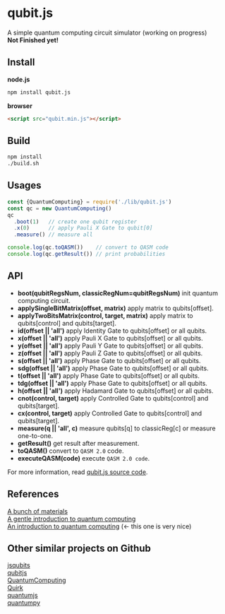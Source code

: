 # qubit.js
A simple quantum computing circuit simulator (working on progress)  
**Not Finished yet!**

## Install  
**node.js**  
```sh  
npm install qubit.js
```  

**browser**  
```html  
<script src="qubit.min.js"></script>
```

## Build  
```sh
npm install  
./build.sh
```

## Usages  
```javascript  
const {QuantumComputing} = require('./lib/qubit.js')
const qc = new QuantumComputing()
qc
  .boot(1)   // create one qubit register
  .x(0)      // apply Pauli X Gate to qubit[0]
  .measure() // measure all

console.log(qc.toQASM())    // convert to QASM code  
console.log(qc.getResult()) // print probabilities  
```

## API  
* **boot(qubitRegsNum, classicRegNum=qubitRegsNum)** init quantum computing circuit.  
* **applySingleBitMatrix(offset, matrix)** apply matrix to qubits[offset].  
* **applyTwoBitsMatrix(control, target, matrix)** apply matrix to qubits[control] and qubits[target].    
* **id(offset || 'all')** apply Identity Gate to qubits[offset] or all qubits.       
* **x(offset || 'all')** apply Pauli X Gate to qubits[offset] or all qubits.  
* **y(offset || 'all')** apply Pauli Y Gate to qubits[offset] or all qubits.  
* **z(offset || 'all')** apply Pauli Z Gate to qubits[offset] or all qubits.  
* **s(offset || 'all')** apply Phase Gate to qubits[offset] or all qubits.  
* **sdg(offset || 'all')** apply Phase Gate to qubits[offset] or all qubits.  
* **t(offset || 'all')** apply Phase Gate to qubits[offset] or all qubits.  
* **tdg(offset || 'all')** apply Phase Gate to qubits[offset] or all qubits.  
* **h(offset || 'all')** apply Hadamard Gate to qubits[offset] or all qubits.    
* **cnot(control, target)** apply Controlled Gate to qubits[control] and qubits[target].
* **cx(control, target)** apply Controlled Gate to qubits[control] and qubits[target].
* **measure(q || 'all', c)** measure qubits[q] to classicReg[c] or measure one-to-one.   
* **getResult()** get result after measurement.    
* **toQASM()** convert to `QASM 2.0` code.  
* **executeQASM(code)** execute `QASM 2.0 code`.  

For more information, read [qubit.js source code](./lib/qubit.js).

## References
[A bunch of materials](http://www.vcpc.univie.ac.at/~ian/hotlist/qc/intro.shtml)  
[A gentle introduction to quantum computing](http://physlab.org/wp-content/uploads/2016/03/Abdullah-Khalid.pdf)  
[An introduction to quantum computing](https://www2.warwick.ac.uk/fac/sci/physics/research/cfsa/people/pastmembers/charemzam/pastprojects/mcharemza_quant_comp.pdf) (<- this one is very nice)    

## Other similar projects on Github
[jsqubits](https://github.com/davidbkemp/jsqubits)  
[qubitjs](https://github.com/krohling/qubitjs)  
[QuantumComputing](https://github.com/corbett/QuantumComputing)  
[Quirk](https://github.com/Strilanc/Quirk)    
[quantumjs](https://github.com/lsjcp/quantumjs)  
[quantumpy](https://github.com/jtauber/quantumpy)
